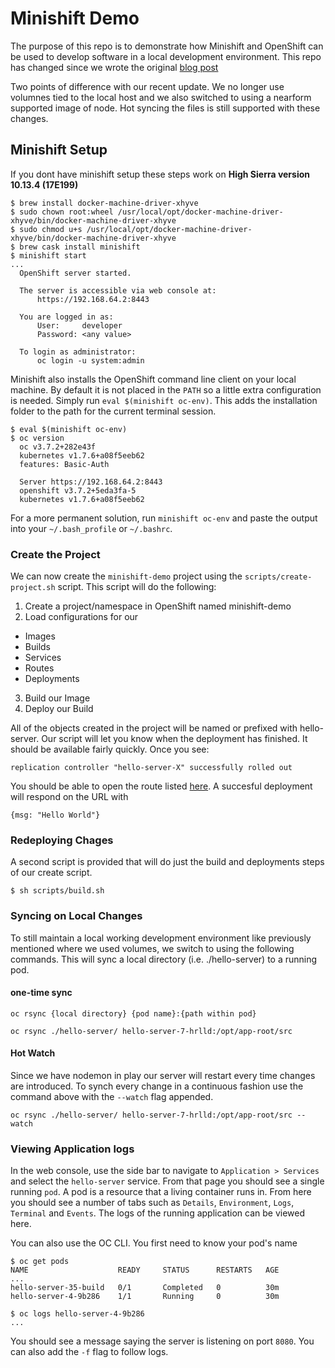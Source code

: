 # Minishift Demo
The purpose of this repo is to demonstrate how Minishift and OpenShift can be used to develop software in a local development environment. This repo has changed since we wrote the original [blog post](http://www.nearform.com/nodecrunch/minishift-development-environment-node-js-projects-openshift-kubernetes/)

Two points of difference with our recent update.  We no longer use volumnes tied to the local host and we also switched to using a nearform supported image of node. Hot syncing the files is still supported with these changes.

## Minishift Setup
If you dont have minishift setup these steps work on **High Sierra version 10.13.4 (17E199)**
```
$ brew install docker-machine-driver-xhyve
$ sudo chown root:wheel /usr/local/opt/docker-machine-driver-xhyve/bin/docker-machine-driver-xhyve
$ sudo chmod u+s /usr/local/opt/docker-machine-driver-xhyve/bin/docker-machine-driver-xhyve
$ brew cask install minishift
$ minishift start
...
  OpenShift server started.

  The server is accessible via web console at:
      https://192.168.64.2:8443

  You are logged in as:
      User:     developer
      Password: <any value>

  To login as administrator:
      oc login -u system:admin
```
Minishift also installs the OpenShift command line client on your local machine. By default it is not placed in the `PATH` so a little extra configuration is needed. Simply run `eval $(minishift oc-env)`. This adds the installation folder to the path for the current terminal session.
```
$ eval $(minishift oc-env)
$ oc version
  oc v3.7.2+282e43f
  kubernetes v1.7.6+a08f5eeb62
  features: Basic-Auth

  Server https://192.168.64.2:8443
  openshift v3.7.2+5eda3fa-5
  kubernetes v1.7.6+a08f5eeb62
  ```
For a more permanent solution, run `minishift oc-env` and paste the output into your `~/.bash_profile` or `~/.bashrc`.

### Create the Project
We can now create the `minishift-demo` project using the `scripts/create-project.sh` script. This script will do the following:
1. Create a project/namespace in OpenShift named minishift-demo
2. Load configurations for our
  * Images
  * Builds
  * Services
  * Routes
  * Deployments
3. Build our Image
4. Deploy our Build

All of the objects created in the project will be named or prefixed with hello-server. Our script will let you know when the deployment has finished.  It should be available fairly quickly. Once you see:
```
replication controller "hello-server-X" successfully rolled out
```
You should be able to open the route listed [here](http://hello-server-minishift-demo.192.168.64.3.nip.io/).  A succesful deployment will respond on the URL with 
```
{msg: "Hello World"}
```
### Redeploying Chages
A second script is provided that will do just the build and deployments steps of our create script. 
```
$ sh scripts/build.sh
```
### Syncing on Local Changes
To still maintain a local working development environment like previously mentioned where we used volumes, we switch to using the following commands.  This will sync a local directory (i.e. ./hello-server) to a running pod.
#### one-time sync
```
oc rsync {local directory} {pod name}:{path within pod}

oc rsync ./hello-server/ hello-server-7-hrlld:/opt/app-root/src
```
#### Hot Watch
Since we have nodemon in play our server will restart every time changes are introduced.  To synch every change in a continuous fashion use the command above with the `--watch` flag appended.
```
oc rsync ./hello-server/ hello-server-7-hrlld:/opt/app-root/src --watch
```
### Viewing Application logs
In the web console, use the side bar to navigate to `Application > Services` and select the `hello-server` service. From that page you should see a single running `pod`. A pod is a resource that a living container runs in. From here you should see a number of tabs such as `Details`, `Environment`, `Logs`, `Terminal` and `Events`. The logs of the running application can be viewed here.

You can also use the OC CLI.  You first need to know your pod's name
```
$ oc get pods
NAME                    READY     STATUS      RESTARTS   AGE
...
hello-server-35-build   0/1       Completed   0          30m
hello-server-4-9b286    1/1       Running     0          30m

$ oc logs hello-server-4-9b286
...
```
You should see a message saying the server is listening on port `8080`.  You can also add the `-f` flag to follow logs.

